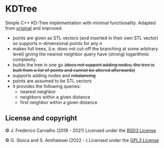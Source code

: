 # KDTree

Simple C++ KD-Tree implementation with minimal functionality.
Adapted from [original](https://github.com/crvs/KDTree) and improved.
- points are given as STL vectors (and inserted in their own STL vector) so supports n-dimensional points for any n
- makes full trees, (i.e. does not cut-off the branching at some arbitrary level) giving the nearest neighbor query have (strong) logarithmic complexity.
- builds the tree in one go ~~(does not support adding nodes, the tree is built from a list of points and cannot be altered afterwards)~~
- supports adding nodes and ~~rebalancing~~
- points are assumed to be STL vectors
- it provides the following queries:
	- nearest neighbor
	- neighbors within a given distance
    - first neighbor within a given distance

## License and copyright

© J. Frederico Carvalho (2018 - 2021)
Licensed under the [BSD3 License](ORIGINAL_LICENSE)

© G. Stoica and S. Amihaiesei (2022 - )
Licensed under the [GPL3 License](LICENSE)

